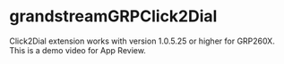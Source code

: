 # grandstreamGRPClick2Dial
Click2Dial extension works with version 1.0.5.25 or higher for GRP260X. This is a demo video for App Review.
